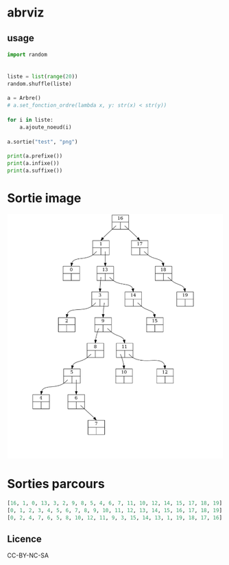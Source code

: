 # abrviz

## usage

``` python
import random
    
    
liste = list(range(20))
random.shuffle(liste)

a = Arbre()
# a.set_fonction_ordre(lambda x, y: str(x) < str(y))

for i in liste:
    a.ajoute_noeud(i)

a.sortie("test", "png")

print(a.prefixe())
print(a.infixe())
print(a.suffixe())
```

# Sortie image

<img src="test.png" width="800">

# Sorties parcours

``` python
[16, 1, 0, 13, 3, 2, 9, 8, 5, 4, 6, 7, 11, 10, 12, 14, 15, 17, 18, 19]
[0, 1, 2, 3, 4, 5, 6, 7, 8, 9, 10, 11, 12, 13, 14, 15, 16, 17, 18, 19]
[0, 2, 4, 7, 6, 5, 8, 10, 12, 11, 9, 3, 15, 14, 13, 1, 19, 18, 17, 16]
```

## Licence
CC-BY-NC-SA
